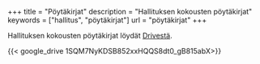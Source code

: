 +++
title = "Pöytäkirjat"
description = "Hallituksen kokousten pöytäkirjat"
keywords = ["hallitus", "pöytäkirjat"]
url = "pöytäkirjat"
+++

Hallituksen kokousten pöytäkirjat löydät [Drivestä](https://drive.google.com/drive/folders/1SQM7NyKDSB852xxHQQS8dt0_gB815abX).

{{< google_drive 1SQM7NyKDSB852xxHQQS8dt0_gB815abX>}}
